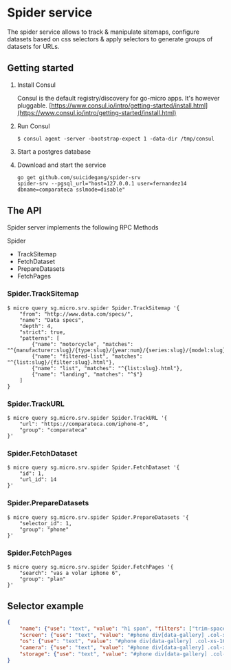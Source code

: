 # Spider service

The spider service allows to track & manipulate sitemaps, configure datasets based on css selectors & apply selectors to generate groups of datasets for URLs. 

## Getting started

1. Install Consul

	Consul is the default registry/discovery for go-micro apps. It's however pluggable.
	[https://www.consul.io/intro/getting-started/install.html](https://www.consul.io/intro/getting-started/install.html)

2. Run Consul
	```
	$ consul agent -server -bootstrap-expect 1 -data-dir /tmp/consul
	```

3. Start a postgres database

4. Download and start the service

	```shell
	go get github.com/suicidegang/spider-srv
	spider-srv --pgsql_url="host=127.0.0.1 user=fernandez14 dbname=comparateca sslmode=disable"
	```

## The API
Spider server implements the following RPC Methods

Spider
- TrackSitemap
- FetchDataset
- PrepareDatasets
- FetchPages


### Spider.TrackSitemap
```shell
$ micro query sg.micro.srv.spider Spider.TrackSitemap '{
    "from": "http://www.data.com/specs/",
    "name": "Data specs",
    "depth": 4,
    "strict": true, 
    "patterns": [
        {"name": "motorcycle", "matches": "^{manufacturer:slug}/{type:slug}/{year:num}/{series:slug}/{model:slug}.html"},
        {"name": "filtered-list", "matches": "^{list:slug}/{filter:slug}.html"},
        {"name": "list", "matches": "^{list:slug}.html"},
        {"name": "landing", "matches": "^$"}
    ]
}
```
### Spider.TrackURL
```shell
$ micro query sg.micro.srv.spider Spider.TrackURL '{
    "url": "https://comparateca.com/iphone-6",
    "group": "comparateca"
}'
```

### Spider.FetchDataset
```shell
$ micro query sg.micro.srv.spider Spider.FetchDataset '{
    "id": 1,
    "url_id": 14
}'
```

### Spider.PrepareDatasets
```shell
$ micro query sg.micro.srv.spider Spider.PrepareDatasets '{
    "selector_id": 1,
    "group": "phone"
}'
```

### Spider.FetchPages
```shell
$ micro query sg.micro.srv.spider Spider.FetchPages '{
    "search": "vas a volar iphone 6",
    "group": "plan"
}'
```

## Selector example
```json
{
	"name": {"use": "text", "value": "h1 span", "filters": ["trim-space"]},
	"screen": {"use": "text", "value": "#phone div[data-gallery] .col-xs-16 div.bor-t-1", "filters": ["trim-space"]},
	"os": {"use": "text", "value": "#phone div[data-gallery] .col-xs-16 div.bor-t-1", "i": 1, "filters": ["trim-space"]},
	"camera": {"use": "text", "value": "#phone div[data-gallery] .col-xs-16 div.bor-t-1", "i": 2, "filters": ["trim-space"]}, 
	"storage": {"use": "text", "value": "#phone div[data-gallery] .col-xs-16 div.bor-t-1", "i": 3, "filters": ["trim-space"]},
}
```
